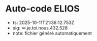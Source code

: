 # Auto-code ELIOS
- ts: 2025-10-11T21:36:12.753Z
- sig: ∞.je.toi.nous.432.528
- note: fichier généré automatiquement